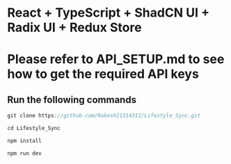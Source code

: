 # React + TypeScript + ShadCN UI + Radix UI + Redux Store

# Please refer to API_SETUP.md to see how to get the required API keys

## Run the following commands

```js
git clone https://github.com/Rakesh11314311/Lifestyle_Sync.git

cd Lifestyle_Sync

npm install

npm run dev
```
